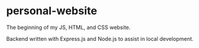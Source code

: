 # personal-website
The beginning of my JS, HTML, and CSS website.

Backend written with Express.js and Node.js to assist in local development. 

